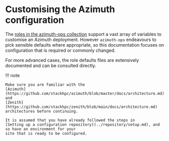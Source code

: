# Customising the Azimuth configuration

The
[roles in the azimuth-ops collection](https://github.com/stackhpc/ansible-collection-azimuth-ops/tree/main/roles)
support a vast array of variables to customise an Azimuth deployment. However `azimuth-ops`
endeavours to pick sensible defaults where appropriate, so this documentation focuses on
configuration that is required or commonly changed.

For more advanced cases, the role defaults files are extensively documented and can be
consulted directly.

!!! note

    Make sure you are familiar with the
    [Azimuth](https://github.com/stackhpc/azimuth/blob/master/docs/architecture.md)
    and
    [Zenith](https://github.com/stackhpc/zenith/blob/main/docs/architecture.md)
    architectures before continuing.

    It is assumed that you have already followed the steps in
    [Setting up a configuration repository](../repository/setup.md), and so have an environment for your
    site that is ready to be configured.
